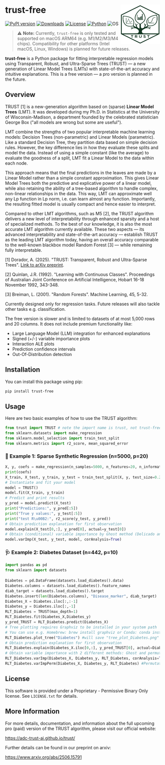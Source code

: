 # trust-free <a href="https://adc-trust-ai.github.io/trust"><img src="assets/TRUST_logo_500x500.png" align="right" height="128" alt="TRUST logo"/></a>

[![PyPI version](https://img.shields.io/pypi/v/trust-free.svg)](https://pypi.org/project/trust-free/)
[![Downloads](https://static.pepy.tech/badge/trust-free)](https://pepy.tech/project/trust-free)
[![License](https://img.shields.io/badge/license-Proprietary-lightgrey.svg)](LICENSE.txt)
[![Python](https://img.shields.io/pypi/pyversions/trust-free.svg)](https://pypi.org/project/trust-free/)
![OS](https://img.shields.io/badge/OS-macOS%20ARM64-blue)

> ⚠️ **Note:** Currently, `trust-free` is only tested and supported on macOS ARM64 (e.g. M1/M2/M3/M4 chips). Compatibility for other platforms (Intel macOS, Linux, Windows) is planned for future releases.

**trust-free** is a Python package for fitting interpretable regression models using Transparent, Robust, and Ultra-Sparse Trees (TRUST) — a new generation of Linear Model Trees (LMTs) with state-of-the-art accuracy and intuitive explanations. This is a free version — a pro version is planned in the future.

## Overview
TRUST [1] is a new-generation algorithm based on (sparse) **Linear Model Trees** (LMT). It was developed during my Ph.D. in Statistics at the University of Wisconsin-Madison, a department founded by the celebrated statistician George Box ("all models are wrong but some are useful").

LMT combine the strengths of two popular interpretable machine learning models: Decision Trees (non-parametric) and Linear Models (parametric). Like a standard Decision Tree, they partition data based on simple decision rules. However, the key difference lies in how they evaluate these splits and model the data. Instead of using a simple constant (like the average) to evaluate the goodness of a split, LMT fit a Linear Model to the data within each node.

This approach means that the final predictions in the leaves are made by a Linear Model rather than a simple constant approximation. This gives Linear Model Trees both the predictive and explicative power of a linear model, while also retaining the ability of a tree-based algorithm to handle complex, non-linear relationships in the data. This way, LMT can approximate well any Lp function in Lp norm, i.e. can learn almost any function. Importantly, the resulting fitted model is usually compact and hence easier to interpret.

Compared to other LMT algorithms, such as M5 [2], the TRUST algorithm delivers a new level of interpretability through enhanced sparsity and a host of specialized methods. To the best of our knowledge, it is also the most accurate LMT algorithm currently available. These two aspects — its advanced interpretability and state-of-the-art accuracy — establish TRUST as the leading LMT algorithm today, having an overall accuracy comparable to the well-known blackbox model Random Forest [3] — while remaining fully interpretable.

[1] Dorador, A. (2025). "TRUST: Transparent, Robust and Ultra-Sparse Trees". [Link to arXiv preprint](https://arxiv.org/abs/2506.15791).

[2] Quinlan, J.R. (1992). "Learning with Continuous Classes". Proceedings of Australian Joint Conference on Artificial Intelligence, Hobart 16-18 November 1992, 343-348.

[3] Breiman, L. (2001). "Random Forests". Machine Learning, 45, 5-32.

Currently designed only for regression tasks. Future releases will also tackle other tasks e.g. classification.

The free version is slower and is limited to datasets of at most 5,000 rows and 20 columns. It does not include premium functionality like:
- Large Language Model (LLM) integration for enhanced explanations
- Signed (+/-) variable importance plots
- Interaction ALE plots
- Prediction confidence intervals
- Out-Of-Distribution detection

## Installation

You can install this package using pip:

```bash
pip install trust-free
```

## Usage

Here are two basic examples of how to use the TRUST algorithm:

```python
from trust import TRUST # note the import name is trust, not trust-free
from sklearn.datasets import make_regression
from sklearn.model_selection import train_test_split
from sklearn.metrics import r2_score, mean_squared_error
```

### 🧪 Example 1: Sparse Synthetic Regression (n=5000, p=20)
```python
X, y, coefs = make_regression(n_samples=5000, n_features=20, n_informative=10, coef=True, noise=0.1, random_state=123)
print(coefs)
X_train, X_test, y_train, y_test = train_test_split(X, y, test_size=0.2, random_state=123)
# Instantiate and fit your model
model = TRUST()
model.fit(X_train, y_train)
# Predict and print results
y_pred = model.predict(X_test)
print("Predictions:", y_pred[:5])
print("True y values:", y_test[:5])
print("test R\u00B2:", r2_score(y_test, y_pred))
# Obtain prediction explanation for first observation
model.explain(X_test[0,:], y_pred[0], actual=y_test[0]) 
# Obtain (conditional) variable importance by Ghost method (Delicado and Pena, 2023)
model.varImp(X_test, y_test, model, corAnalysis=True)
```

### 🩺 Example 2: Diabetes Dataset (n=442, p=10)
```python
import pandas as pd
from sklearn import datasets

Diabetes = pd.DataFrame(datasets.load_diabetes().data)
Diabetes.columns = datasets.load_diabetes().feature_names
diab_target = datasets.load_diabetes().target
Diabetes.insert(len(Diabetes.columns), "Disease_marker", diab_target)
Diabetes_X = Diabetes.iloc[:,:-1]
Diabetes_y = Diabetes.iloc[:,-1]
RLT_Diabetes = TRUST(max_depth=1)
RLT_Diabetes.fit(Diabetes_X,Diabetes_y)
y_pred_TRUST = RLT_Diabetes.predict(Diabetes_X)
# Tree plotting requires Graphviz to be installed in your system path
# You can use e.g. Homebrew: brew install graphviz or Conda: conda install -c conda-forge graphviz
RLT_Diabetes.plot_tree("Diabetes") #will save "tree_plot_Diabetes.png" in your working directory
# Obtain prediction explanation for first observation
RLT_Diabetes.explain(Diabetes_X.iloc[0,:], y_pred_TRUST[0], actual=Diabetes_y.to_list()[0])
# Obtain variable importance with 2 different methods: Ghost and permutation
RLT_Diabetes.varImp(Diabetes_X, Diabetes_y, RLT_Diabetes, corAnalysis=True) #Ghost method
RLT_Diabetes.varImpPerm(Diabetes_X, Diabetes_y, RLT_Diabetes) #Permutation method
```

## License

This software is provided under a Proprietary - Permissive Binary Only license. See `LICENSE.txt` for details.

## More Information

For more details, documentation, and information about the full upcoming pro (paid) version of the TRUST algorithm, please visit our official website:

https://adc-trust-ai.github.io/trust/

Further details can be found in our preprint on arxiv:

https://www.arxiv.org/abs/2506.15791
